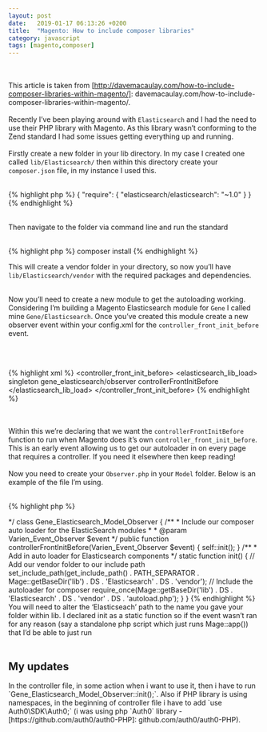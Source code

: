 ```yaml
---
layout: post
date:   2019-01-17 06:13:26 +0200
title:  "Magento: How to include composer libraries"
category: javascript
tags: [magento,composer]
---
```



<br /><br />
This article is taken from [http://davemacaulay.com/how-to-include-composer-libraries-within-magento/]: davemacaulay.com/how-to-include-composer-libraries-within-magento/.
<br /><br />
Recently I’ve been playing around with `Elasticsearch` and I had the need to use their PHP library with Magento. As this library wasn’t conforming to the Zend standard I had some issues getting everything up and running.
<br /><br />
Firstly create a new folder in your lib directory. In my case I created one called `lib/Elasticsearch/` then within this directory create your `composer.json` file, in my instance I used this.

<br />
{% highlight php %}
{
    "require": {
        "elasticsearch/elasticsearch": "~1.0"
    }
}
{% endhighlight %}
 <br /><br />

Then navigate to the folder via command line and run the standard
<br /><br />

{% highlight php %}
   composer install
{% endhighlight %}

This will create a vendor folder in your directory, so now you’ll have `lib/Elasticsearch/vendor` with the required packages and dependencies.
<br /><br />

Now you’ll need to create a new module to get the autoloading working. Considering I’m building a Magento Elasticsearch module for `Gene` I called mine `Gene/Elasticsearch`. Once you’ve created this module create a new observer event within your config.xml for the `controller_front_init_before` event.

<br /><br />

{% highlight xml %}
<events>
    <!-- Support the lib/Elasticsearch/ folder -->
    <controller_front_init_before>
        <observers>
            <elasticsearch_lib_load>
                <type>singleton</type>
                <class>gene_elasticsearch/observer</class>
                <method>controllerFrontInitBefore</method>
            </elasticsearch_lib_load>
        </observers>
    </controller_front_init_before>
</events>
{% endhighlight %}

<br /><br />
Within this we’re declaring that we want the `controllerFrontInitBefore` function to run when Magento does it’s own `controller_front_init_before`. This is an early event allowing us to get our autoloader in on every page that requires a controller. If you need it elsewhere then keep reading!
<br /><br />
Now you need to create your `Observer.php` in your `Model` folder. Below is an example of the file I’m using.
<br /><br />

{% highlight php %}
<?php
 
/**
 * Class Gene_Elasticsearch_Model_Observer
 * @author Dave Macaulay <dave@gene.co.uk>
 */
class Gene_Elasticsearch_Model_Observer
{
    /**
     * Include our composer auto loader for the ElasticSearch modules
     *
     * @param Varien_Event_Observer $event
     */
    public function controllerFrontInitBefore(Varien_Event_Observer $event)
    {
        self::init();
    }
 
    /**
     * Add in auto loader for Elasticsearch components
     */
    static function init()
    {
        // Add our vendor folder to our include path
        set_include_path(get_include_path() . PATH_SEPARATOR . Mage::getBaseDir('lib') . DS . 'Elasticsearch' . DS . 'vendor');
 
        // Include the autoloader for composer
        require_once(Mage::getBaseDir('lib') . DS . 'Elasticsearch' . DS . 'vendor' . DS . 'autoload.php');
    }
 
}
{% endhighlight %}

You will need to alter the ‘Elasticseach’ path to the name you gave your folder within lib. I declared init as a static function so if the event wasn’t ran for any reason (say a standalone php script which just runs Mage::app()) that I’d be able to just run
<br /><br />

<h2>My updates</h2>
In the controller file, in some action when i want to use it, then i have to run `Gene_Elasticsearch_Model_Observer::init();`. Also if PHP library is using namespaces, in the beginning of controller file i have to add `use Auth0\SDK\Auth0;` (i was using php `Auth0` library - [https://github.com/auth0/auth0-PHP]: github.com/auth0/auth0-PHP).

